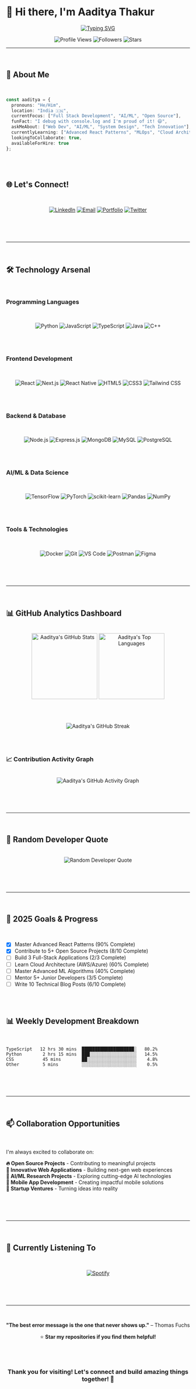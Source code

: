 # 👋 Hi there, I'm Aaditya Thakur



<div align="center">
  
[![Typing SVG](https://readme-typing-svg.herokuapp.com?font=Fira+Code&weight=600&size=28&duration=4000&pause=1000&color=FF0000&center=true&vCenter=true&multiline=true&width=800&height=100&lines=Software+Engineer+%7C%7C+Full+Stack+Developer;AI%2FML+Enthusiast+%7C%7C+Innovation+Explorer)](https://git.io/typing-svg)

</div>


<div align="center">
  <img src="https://komarev.com/ghpvc/?username=AadityaThakur01&style=for-the-badge&color=FF0000&labelColor=1c1917" alt="Profile Views" />
  <img src="https://img.shields.io/github/followers/AadityaThakur01?style=for-the-badge&color=FF0000&labelColor=1c1917" alt="Followers" />
  <img src="https://img.shields.io/github/stars/AadityaThakur01?style=for-the-badge&color=FF0000&labelColor=1c1917" alt="Stars" />
</div>

---


<br>

## 🚀 About Me

<br>

```typescript
const aaditya = {
  pronouns: "He/Him",
  location: "India 🇮🇳",
  currentFocus: ["Full Stack Development", "AI/ML", "Open Source"],
  funFact: "I debug with console.log and I'm proud of it! 😄",
  askMeAbout: ["Web Dev", "AI/ML", "System Design", "Tech Innovation"],
  currentlyLearning: ["Advanced React Patterns", "MLOps", "Cloud Architecture"],
  lookingToCollaborate: true,
  availableForHire: true
};
```

<br><br>

## 🌐 Let's Connect!

<br>

<div align="center">

[![LinkedIn](https://img.shields.io/badge/LinkedIn-0077B5?style=for-the-badge&logo=linkedin&logoColor=white)](https://linkedin.com/in/aadityathakur)
[![Email](https://img.shields.io/badge/Email-D14836?style=for-the-badge&logo=gmail&logoColor=white)](mailto:taaditya2003@gmail.com)
[![Portfolio](https://img.shields.io/badge/Portfolio-FF5722?style=for-the-badge&logo=todoist&logoColor=white)](https://yourportfolio.com)
[![Twitter](https://img.shields.io/badge/Twitter-1DA1F2?style=for-the-badge&logo=twitter&logoColor=white)](https://twitter.com/yourusername)

</div>

<br><br><br>

---

<br>

## 🛠️ Technology Arsenal

<br>

### Programming Languages

<br>

<div align="center">

![Python](https://img.shields.io/badge/Python-14354C?style=for-the-badge&logo=python&logoColor=white)
![JavaScript](https://img.shields.io/badge/JavaScript-F7DF1E?style=for-the-badge&logo=javascript&logoColor=black)
![TypeScript](https://img.shields.io/badge/TypeScript-007ACC?style=for-the-badge&logo=typescript&logoColor=white)
![Java](https://img.shields.io/badge/Java-ED8B00?style=for-the-badge&logo=openjdk&logoColor=white)
![C++](https://img.shields.io/badge/C++-00599C?style=for-the-badge&logo=c%2B%2B&logoColor=white)

</div>

<br><br>

### Frontend Development

<br>

<div align="center">

![React](https://img.shields.io/badge/React-20232A?style=for-the-badge&logo=react&logoColor=61DAFB)
![Next.js](https://img.shields.io/badge/Next.js-000000?style=for-the-badge&logo=next.js&logoColor=white)
![React Native](https://img.shields.io/badge/React_Native-20232A?style=for-the-badge&logo=react&logoColor=61DAFB)
![HTML5](https://img.shields.io/badge/HTML5-E34F26?style=for-the-badge&logo=html5&logoColor=white)
![CSS3](https://img.shields.io/badge/CSS3-1572B6?style=for-the-badge&logo=css3&logoColor=white)
![Tailwind CSS](https://img.shields.io/badge/Tailwind_CSS-38B2AC?style=for-the-badge&logo=tailwind-css&logoColor=white)

</div>

<br><br>

### Backend & Database

<br>

<div align="center">

![Node.js](https://img.shields.io/badge/Node.js-43853D?style=for-the-badge&logo=node.js&logoColor=white)
![Express.js](https://img.shields.io/badge/Express.js-404D59?style=for-the-badge&logo=express&logoColor=white)
![MongoDB](https://img.shields.io/badge/MongoDB-4EA94B?style=for-the-badge&logo=mongodb&logoColor=white)
![MySQL](https://img.shields.io/badge/MySQL-4479A1?style=for-the-badge&logo=mysql&logoColor=white)
![PostgreSQL](https://img.shields.io/badge/PostgreSQL-316192?style=for-the-badge&logo=postgresql&logoColor=white)

</div>

<br><br>

### AI/ML & Data Science

<br>

<div align="center">

![TensorFlow](https://img.shields.io/badge/TensorFlow-FF6F00?style=for-the-badge&logo=tensorflow&logoColor=white)
![PyTorch](https://img.shields.io/badge/PyTorch-EE4C2C?style=for-the-badge&logo=pytorch&logoColor=white)
![scikit-learn](https://img.shields.io/badge/scikit--learn-F7931E?style=for-the-badge&logo=scikit-learn&logoColor=white)
![Pandas](https://img.shields.io/badge/pandas-150458?style=for-the-badge&logo=pandas&logoColor=white)
![NumPy](https://img.shields.io/badge/NumPy-013243?style=for-the-badge&logo=numpy&logoColor=white)

</div>

<br><br>

### Tools & Technologies

<br>

<div align="center">

![Docker](https://img.shields.io/badge/Docker-0db7ed?style=for-the-badge&logo=docker&logoColor=white)
![Git](https://img.shields.io/badge/Git-F05032?style=for-the-badge&logo=git&logoColor=white)
![VS Code](https://img.shields.io/badge/VS_Code-0078d4?style=for-the-badge&logo=visual%20studio%20code&logoColor=white)
![Postman](https://img.shields.io/badge/Postman-FF6C37?style=for-the-badge&logo=postman&logoColor=white)
![Figma](https://img.shields.io/badge/Figma-F24E1E?style=for-the-badge&logo=figma&logoColor=white)

</div>

<br><br><br>

---

<br>

## 📊 GitHub Analytics Dashboard

<br>

<div align="center">
  
  <img height="180em" src="https://github-readme-stats.vercel.app/api?username=AadityaThakur01&show_icons=true&theme=radical&include_all_commits=true&count_private=true" alt="Aaditya's GitHub Stats"/>
  
  <img height="180em" src="https://github-readme-stats.vercel.app/api/top-langs/?username=AadityaThakur01&layout=compact&langs_count=7&theme=radical" alt="Aaditya's Top Languages"/>
  
</div>

<br><br>

<div align="center">
  
  <img src="https://github-readme-streak-stats.herokuapp.com/?user=AadityaThakur01&theme=radical&hide_border=true" alt="Aaditya's GitHub Streak" />
  
</div>

<br><br>

### 📈 Contribution Activity Graph

<br>

<div align="center">

<img src="https://github-readme-activity-graph.vercel.app/graph?username=AadityaThakur01&bg_color=0d1117&color=5BCDEC&line=5BCDEC&point=FFFFFF&hide_border=true" alt="Aaditya's GitHub Activity Graph" />

</div>

<br><br><br>

---

<br>

## 💭 Random Developer Quote

<br>

<div align="center">

<img src="https://quotes-github-readme.vercel.app/api?type=horizontal&theme=radical" alt="Random Developer Quote" />

</div>

<br><br><br>

---

<br>

## 🎯 2025 Goals & Progress

<br>

- [x] Master Advanced React Patterns (90% Complete)
- [x] Contribute to 5+ Open Source Projects (8/10 Complete)  
- [ ] Build 3 Full-Stack Applications (2/3 Complete)
- [ ] Learn Cloud Architecture (AWS/Azure) (60% Complete)
- [ ] Master Advanced ML Algorithms (40% Complete)
- [ ] Mentor 5+ Junior Developers (3/5 Complete)
- [ ] Write 10 Technical Blog Posts (6/10 Complete)

<br><br>

## 📊 Weekly Development Breakdown

<br>

```text
TypeScript   12 hrs 30 mins  ████████████████████░   80.2%
Python        2 hrs 15 mins  ███░░░░░░░░░░░░░░░░░░   14.5%
CSS           45 mins        ██░░░░░░░░░░░░░░░░░░░    4.8%
Other         5 mins         ░░░░░░░░░░░░░░░░░░░░░    0.5%
```

<br><br><br>

---

<br>

## 📫 Collaboration Opportunities

<br>

I'm always excited to collaborate on:

**🔥 Open Source Projects** - Contributing to meaningful projects  
**🌟 Innovative Web Applications** - Building next-gen web experiences  
**🤖 AI/ML Research Projects** - Exploring cutting-edge AI technologies  
**📱 Mobile App Development** - Creating impactful mobile solutions  
**🎯 Startup Ventures** - Turning ideas into reality  

<br><br><br>

---

<br>

## 🎵 Currently Listening To

<br>

<div align="center">

[![Spotify](https://novatorem.vercel.app/api/spotify)](https://open.spotify.com/user/username)

</div>

<br><br><br>

---

<br>

<div align="center">

**"The best error message is the one that never shows up."** – Thomas Fuchs


⭐ **Star my repositories if you find them helpful!**

<br><br>

### Thank you for visiting! Let's connect and build amazing things together! 🚀

</div>

